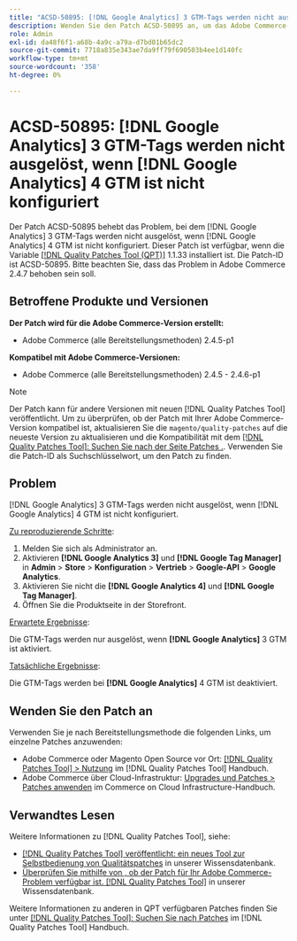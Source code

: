 ```yaml
---
title: "ACSD-50895: [!DNL Google Analytics] 3 GTM-Tags werden nicht ausgelöst, wenn [!DNL Google Analytics] 4 GTM ist nicht konfiguriert."
description: Wenden Sie den Patch ACSD-50895 an, um das Adobe Commerce-Problem zu beheben, bei dem [!DNL Google Analytics] 3 GTM-Tags werden nicht ausgelöst, wenn [!DNL Google Analytics] 4 GTM ist nicht konfiguriert.
role: Admin
exl-id: da48f6f1-a68b-4a9c-a79a-d7bd01b65dc2
source-git-commit: 7718a835e343ae7da9ff79f690503b4ee1d140fc
workflow-type: tm+mt
source-wordcount: '358'
ht-degree: 0%

---
```


# ACSD-50895: [!DNL Google Analytics] 3 GTM-Tags werden nicht ausgelöst, wenn [!DNL Google Analytics] 4 GTM ist nicht konfiguriert

Der Patch ACSD-50895 behebt das Problem, bei dem [!DNL Google Analytics] 3 GTM-Tags werden nicht ausgelöst, wenn [!DNL Google Analytics] 4 GTM ist nicht konfiguriert. Dieser Patch ist verfügbar, wenn die Variable [[!DNL Quality Patches Tool (QPT)]](/help/announcements/adobe-commerce-announcements/magento-quality-patches-released-new-tool-to-self-serve-quality-patches.md) 1.1.33 installiert ist. Die Patch-ID ist ACSD-50895. Bitte beachten Sie, dass das Problem in Adobe Commerce 2.4.7 behoben sein soll.

## Betroffene Produkte und Versionen

**Der Patch wird für die Adobe Commerce-Version erstellt:**

* Adobe Commerce (alle Bereitstellungsmethoden) 2.4.5-p1

**Kompatibel mit Adobe Commerce-Versionen:**

* Adobe Commerce (alle Bereitstellungsmethoden) 2.4.5 - 2.4.6-p1

>[!NOTE]
>
>Der Patch kann für andere Versionen mit neuen [!DNL Quality Patches Tool] veröffentlicht. Um zu überprüfen, ob der Patch mit Ihrer Adobe Commerce-Version kompatibel ist, aktualisieren Sie die `magento/quality-patches` auf die neueste Version zu aktualisieren und die Kompatibilität mit dem [[!DNL Quality Patches Tool]: Suchen Sie nach der Seite Patches .](https://experienceleague.adobe.com/tools/commerce-quality-patches/index.html). Verwenden Sie die Patch-ID als Suchschlüsselwort, um den Patch zu finden.

## Problem

[!DNL Google Analytics] 3 GTM-Tags werden nicht ausgelöst, wenn [!DNL Google Analytics] 4 GTM ist nicht konfiguriert.

<u>Zu reproduzierende Schritte</u>:

1. Melden Sie sich als Administrator an.
1. Aktivieren **[!DNL Google Analytics 3]** und **[!DNL Google Tag Manager]** in **Admin** > **Store** > **Konfiguration** > **Vertrieb** > **Google-API** > **Google Analytics**.
1. Aktivieren Sie nicht die **[!DNL Google Analytics 4]** und **[!DNL Google Tag Manager]**.
1. Öffnen Sie die Produktseite in der Storefront.

<u>Erwartete Ergebnisse</u>:

Die GTM-Tags werden nur ausgelöst, wenn **[!DNL Google Analytics]** 3 GTM ist aktiviert.

<u>Tatsächliche Ergebnisse</u>:

Die GTM-Tags werden bei **[!DNL Google Analytics]** 4 GTM ist deaktiviert.

## Wenden Sie den Patch an

Verwenden Sie je nach Bereitstellungsmethode die folgenden Links, um einzelne Patches anzuwenden:

* Adobe Commerce oder Magento Open Source vor Ort: [[!DNL Quality Patches Tool] > Nutzung](https://experienceleague.adobe.com/docs/commerce-operations/tools/quality-patches-tool/usage.html) im [!DNL Quality Patches Tool] Handbuch.
* Adobe Commerce über Cloud-Infrastruktur: [Upgrades und Patches > Patches anwenden](https://experienceleague.adobe.com/docs/commerce-cloud-service/user-guide/develop/upgrade/apply-patches.html) im Commerce on Cloud Infrastructure-Handbuch.

## Verwandtes Lesen

Weitere Informationen zu [!DNL Quality Patches Tool], siehe:

* [[!DNL Quality Patches Tool] veröffentlicht: ein neues Tool zur Selbstbedienung von Qualitätspatches](/help/announcements/adobe-commerce-announcements/magento-quality-patches-released-new-tool-to-self-serve-quality-patches.md) in unserer Wissensdatenbank.
* [Überprüfen Sie mithilfe von , ob der Patch für Ihr Adobe Commerce-Problem verfügbar ist. [!DNL Quality Patches Tool]](/help/support-tools/patches-available-in-qpt-tool/check-patch-for-magento-issue-with-magento-quality-patches.md) in unserer Wissensdatenbank.

Weitere Informationen zu anderen in QPT verfügbaren Patches finden Sie unter [[!DNL Quality Patches Tool]: Suchen Sie nach Patches](https://experienceleague.adobe.com/tools/commerce-quality-patches/index.html) im [!DNL Quality Patches Tool] Handbuch.
